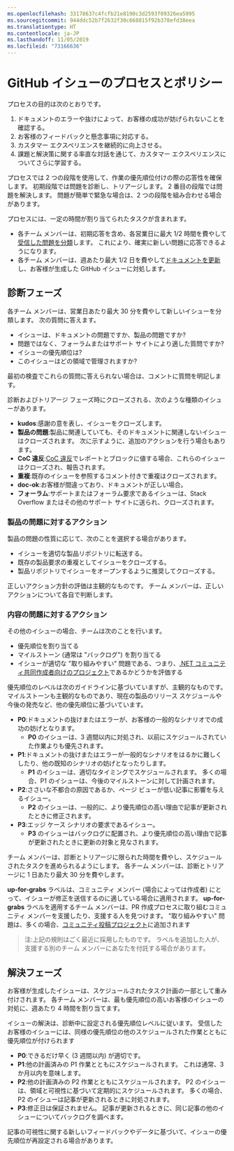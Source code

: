 ```yaml
---
ms.openlocfilehash: 33178637c4fcfb21e8190c3d2593f09326ea5995
ms.sourcegitcommit: 944ddc52b7f2632f30c668815f92b378efd38eea
ms.translationtype: HT
ms.contentlocale: ja-JP
ms.lasthandoff: 11/05/2019
ms.locfileid: "73166636"
---
```

# <a name="github-issues-process-and-policy"></a>GitHub イシューのプロセスとポリシー

プロセスの目的は次のとおりです。

1. ドキュメントのエラーや抜けによって、お客様の成功が妨げられないことを確認する。
1. お客様のフィードバックと懸念事項に対応する。
1. カスタマー エクスペリエンスを継続的に向上させる。
1. 課題と解決策に関する率直な対話を通じて、カスタマー エクスペリエンスについてさらに学習する。

プロセスでは 2 つの段階を使用して、作業の優先順位付けの際の応答性を確保します。 初期段階では問題を診断し、トリアージします。 2 番目の段階では問題を解決します。 問題が簡単で緊急な場合は、2 つの段階を組み合わせる場合があります。

プロセスには、一定の時間が割り当てられたタスクが含まれます。

- 各チーム メンバーは、初期応答を含め、各営業日に最大 1/2 時間を費やして[受信した問題を分類](#diagnosis-phase)します。 これにより、確実に新しい問題に応答できるようになります。
- 各チーム メンバーは、週あたり最大 1/2 日を費やして[ドキュメントを更新](#resolution-phase)し、お客様が生成した GitHub イシューに対処します。

## <a name="diagnosis-phase"></a>診断フェーズ

各チーム メンバーは、営業日あたり最大 30 分を費やして新しいイシューを分類します。 次の質問に答えます。

- イシューは、ドキュメントの問題ですか、製品の問題ですか?
- 問題ではなく、フォーラムまたはサポート サイトにより適した質問ですか?
- イシューの優先順位は?
- このイシューはどの領域で管理されますか?

最初の検査でこれらの質問に答えられない場合は、コメントに質問を明記します。

診断およびトリアージ フェーズ時にクローズされる、次のような種類のイシューがあります。

- **kudos**:感謝の意を表し、イシューをクローズします。
- **製品の問題**:製品に関連していても、そのドキュメントに関連しないイシューはクローズされます。 次に示すように、追加のアクションを行う場合もあります。
- **CoC 違反**:[CoC 違反](https://dotnetfoundation.org/code-of-conduct)でレポートとブロックに値する場合、これらのイシューはクローズされ、報告されます。
- **重複**:既存のイシューを参照するコメント付きで重複はクローズされます。
- **doc-ok**:お客様が間違っており、ドキュメントが正しい場合。
- **フォーラム**:サポートまたはフォーラム要求であるイシューは、Stack Overflow またはその他のサポート サイトに送られ、クローズされます。

### <a name="actions-on-product-issues"></a>製品の問題に対するアクション

製品の問題の性質に応じて、次のことを選択する場合があります。

- イシューを適切な製品リポジトリに転送する。
- 既存の製品要求の重複としてイシューをクローズする。
- 製品リポジトリでイシューをオープンするように推奨してクローズする。

正しいアクション方針の評価は主観的なものです。 チーム メンバーは、正しいアクションについて各自で判断します。

### <a name="actions-on-content-issues"></a>内容の問題に対するアクション

その他のイシューの場合、チームは次のことを行います。

- 優先順位を割り当てる
- マイルストーン (通常は "バックログ") を割り当てる
- イシューが適切な "取り組みやすい" 問題である、つまり、[.NET コミュニティ共同作成者向けのプロジェクト](https://github.com/dotnet/docs/projects/35)であるかどうかを評価する

優先順位のレベルは次のガイドラインに基づいていますが、主観的なものです。 マイルストーンも主観的なものであり、現在の製品のリリース スケジュールや今後の発売など、他の優先順位に基づいています。

- **P0**:ドキュメントの抜けまたはエラーが、お客様の一般的なシナリオでの成功の妨げとなります。
  - **P0** のイシューは、3 週間以内に対処され、以前にスケジュールされていた作業よりも優先されます。
- **P1**:ドキュメントの抜けまたはエラーが一般的なシナリオをはるかに難しくしたり、他の既知のシナリオの妨げとなったりします。
  - **P1** のイシューは、適切なタイミングでスケジュールされます。 多くの場合、P1 のイシューは、今後のマイルストーンに対して計画されます。
- **P2**:ささいな不都合の原因であるか、ページ ビューが低い記事に影響を与えるイシュー。
  - **P2** のイシューは、一般的に、より優先順位の高い理由で記事が更新されたときに修正されます。
- **P3**:エッジ ケース シナリオの要求であるイシュー。
  - **P3** のイシューはバックログに配置され、より優先順位の高い理由で記事が更新されたときに更新の対象と見なされます。

チーム メンバーは、診断とトリアージに限られた時間を費やし、スケジュールされたタスクを進められるようにします。 各チーム メンバーは、診断とトリアージに 1 日あたり最大 30 分を費やします。

**up-for-grabs** ラベルは、コミュニティ メンバー (場合によっては作成者) にとって、イシューが修正を送信するのに適している場合に適用されます。 **up-for-grabs** ラベルを適用するチーム メンバーは、PR 作成プロセスに取り組むコミュニティ メンバーを支援したり、支援する人を見つけます。 "取り組みやすい" 問題は、多くの場合、[コミュニティ投稿プロジェクト](https://github.com/dotnet/docs/projects/35)に追加されます

> 注:上記の規則はごく最近に採用したものです。 ラベルを追加した人が、支援する別のチーム メンバーにあなたを付託する場合があります。

## <a name="resolution-phase"></a>解決フェーズ

お客様が生成したイシューは、スケジュールされたタスク計画の一部として重み付けされます。 各チーム メンバーは、最も優先順位の高いお客様のイシューの対処に、週あたり 4 時間を割り当てます。

イシューの解決は、診断中に設定される優先順位レベルに従います。 受信したお客様のイシューには、同様の優先順位の他のスケジュールされた作業とともに優先順位が付けられます

- **P0**:できるだけ早く (3 週間以内) が適切です。
- **P1**:他の計画済みの P1 作業とともにスケジュールされます。 これは通常、3 か月以内を意味します。
- **P2**:他の計画済みの P2 作業とともにスケジュールされます。 P2 のイシューは、領域と可視性に基づいて定期的にスケジュールされます。 多くの場合、P2 のイシューは記事が更新されるときに対処されます。
- **P3**:修正日は保証されません。 記事が更新されるときに、同じ記事の他のイシューについてバックログを調べます。

記事の可視性に関する新しいフィードバックやデータに基づいて、イシューの優先順位が再設定される場合があります。
